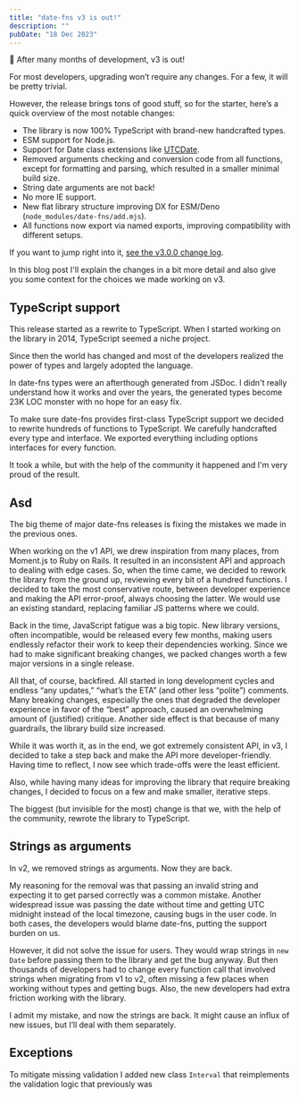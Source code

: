 ```yaml
---
title: "date-fns v3 is out!"
description: ""
pubDate: "18 Dec 2023"
---
```


🎉 After many months of development, v3 is out!

For most developers, upgrading won’t require any changes. For a few, it will be pretty trivial.

However, the release brings tons of good stuff, so for the starter, here’s a quick overview of the most notable changes:

- The library is now 100% TypeScript with brand-new handcrafted types.
- ESM support for Node.js.
- Support for Date class extensions like [UTCDate](https://github.com/date-fns/utc).
- Removed arguments checking and conversion code from all functions, except for formatting and parsing, which resulted in a smaller minimal build size.
- String date arguments are not back!
- No more IE support.
- New flat library structure improving DX for ESM/Deno (`node_modules/date-fns/add.mjs`).
- All functions now export via named exports, improving compatibility with different setups.

If you want to jump right into it, [see the v3.0.0 change log](https://date-fns.org/v3.0.0/docs/Change-Log#3.0.0-2023-12-18).

In this blog post I'll explain the changes in a bit more detail and also give you some context for the choices we made working on v3.

## TypeScript support

This release started as a rewrite to TypeScript. When I started working on the library in 2014, TypeScript seemed a niche project.

Since then the world has changed and most of the developers realized the power of types and largely adopted the language.

In date-fns types were an afterthough generated from JSDoc. I didn't really understand how it works and over the years, the generated types become 23K LOC monster with no hope for an easy fix.

To make sure date-fns provides first-class TypeScript support we decided to rewrite hundreds of functions to TypeScript. We carefully handcrafted every type and interface. We exported everything including options interfaces for every function.

It took a while, but with the help of the community it happened and I'm very proud of the result.

## Asd

The big theme of major date-fns releases is fixing the mistakes we made in the previous ones.

When working on the v1 API, we drew inspiration from many places, from Moment.js to Ruby on Rails. It resulted in an inconsistent API and approach to dealing with edge cases. So, when the time came, we decided to rework the library from the ground up, reviewing every bit of a hundred functions. I decided to take the most conservative route, between developer experience and making the API error-proof, always choosing the latter. We would use an existing standard, replacing familiar JS patterns where we could.

Back in the time, JavaScript fatigue was a big topic. New library versions, often incompatible, would be released every few months, making users endlessly refactor their work to keep their dependencies working. Since we had to make significant breaking changes, we packed changes worth a few major versions in a single release.

All that, of course, backfired. All started in long development cycles and endless “any updates,” “what’s the ETA” (and other less “polite”) comments. Many breaking changes, especially the ones that degraded the developer experience in favor of the “best” approach, caused an overwhelming amount of (justified) critique. Another side effect is that because of many guardrails, the library build size increased.

While it was worth it, as in the end, we got extremely consistent API, in v3, I decided to take a step back and make the API more developer-friendly. Having time to reflect, I now see which trade-offs were the least efficient.

Also, while having many ideas for improving the library that require breaking changes, I decided to focus on a few and make smaller, iterative steps.

The biggest (but invisible for the most) change is that we, with the help of the community, rewrote the library to TypeScript.

## Strings as arguments

In v2, we removed strings as arguments. Now they are back.

My reasoning for the removal was that passing an invalid string and expecting it to get parsed correctly was a common mistake. Another widespread issue was passing the date without time and getting UTC midnight instead of the local timezone, causing bugs in the user code. In both cases, the developers would blame date-fns, putting the support burden on us.

However, it did not solve the issue for users. They would wrap strings in `new Date` before passing them to the library and get the bug anyway. But then thousands of developers had to change every function call that involved strings when migrating from v1 to v2, often missing a few places when working without types and getting bugs. Also, the new developers had extra friction working with the library.

I admit my mistake, and now the strings are back. It might cause an influx of new issues, but I’ll deal with them separately.

## Exceptions

To mitigate missing validation I added new class `Interval` that reimplements the validation logic that previously was
